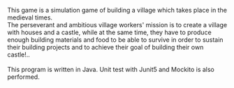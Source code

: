 This game is a simulation game of building a village which takes place in the medieval times. <br>
The perseverant and ambitious village workers' mission is to create a village with houses and a castle, while at the same time, they have to produce enough building materials and food to be able to survive in order to sustain their building projects and to achieve their goal of building their own castle!..<br><br>
This program is written in Java. Unit test with Junit5 and Mockito is also performed.
